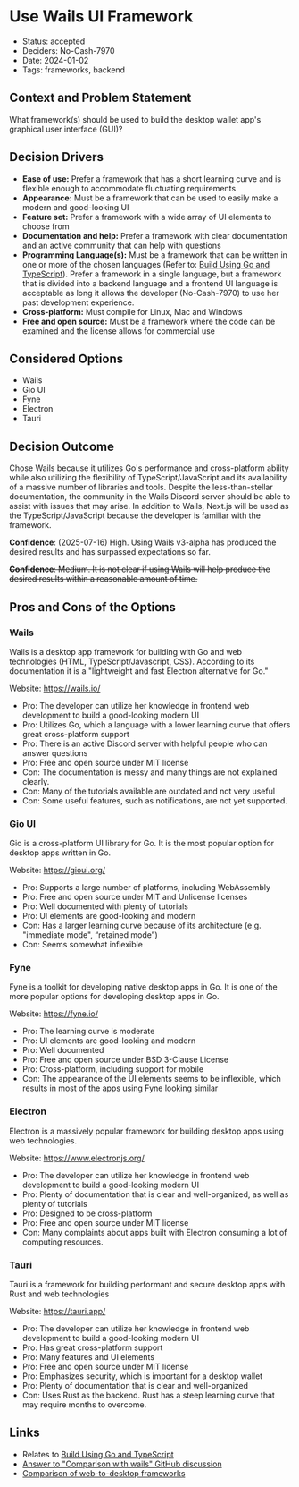 # Use Wails UI Framework

- Status: accepted
- Deciders: No-Cash-7970
- Date: 2024-01-02
- Tags: frameworks, backend

## Context and Problem Statement

What framework(s) should be used to build the desktop wallet app's graphical user interface (GUI)?

## Decision Drivers

- **Ease of use:** Prefer a framework that has a short learning curve and is flexible enough to accommodate fluctuating requirements
- **Appearance:** Must be a framework that can be used to easily make a modern and good-looking UI
- **Feature set:** Prefer a framework with a wide array of UI elements to choose from
- **Documentation and help:** Prefer a framework with clear documentation and an active community that can help with questions
- **Programming Language(s):** Must be a framework that can be written in one or more of the chosen languages (Refer to: [Build Using Go and TypeScript](20240101-build-using-go-and-typescript.md)). Prefer a framework in a single language, but a framework that is divided into a backend language and a frontend UI language is acceptable as long it allows the developer (No-Cash-7970) to use her past development experience.
- **Cross-platform:** Must compile for Linux, Mac and Windows
- **Free and open source:** Must be a framework where the code can be examined and the license allows for commercial use

## Considered Options

- Wails
- Gio UI
- Fyne
- Electron
- Tauri

## Decision Outcome

Chose Wails because it utilizes Go's performance and cross-platform ability while also utilizing the flexibility of TypeScript/JavaScript and its availability of a massive number of libraries and tools. Despite the less-than-stellar documentation, the community in the Wails Discord server should be able to assist with issues that may arise. In addition to Wails, Next.js will be used as the TypeScript/JavaScript because the developer is familiar with the framework.

**Confidence**: (2025-07-16) High. Using Wails v3-alpha has produced the desired results and has surpassed expectations so far.

~~**Confidence**: Medium. It is not clear if using Wails will help produce the desired results within a reasonable amount of time.~~

## Pros and Cons of the Options

### Wails

Wails is a desktop app framework for building with Go and web technologies (HTML, TypeScript/Javascript, CSS). According to its documentation it is a "lightweight and fast Electron alternative for Go."

Website: <https://wails.io/>

- Pro: The developer can utilize her knowledge in frontend web development to build a good-looking modern UI
- Pro: Utilizes Go, which a language with a lower learning curve that offers great cross-platform support
- Pro: There is an active Discord server with helpful people who can answer questions
- Pro: Free and open source under MIT license
- Con: The documentation is messy and many things are not explained clearly.
- Con: Many of the tutorials available are outdated and not very useful
- Con: Some useful features, such as notifications, are not yet supported.

### Gio UI

Gio is a cross-platform UI library for Go. It is the most popular option for desktop apps written in Go.

Website: <https://gioui.org/>

- Pro: Supports a large number of platforms, including WebAssembly
- Pro: Free and open source under MIT and Unlicense licenses
- Pro: Well documented with plenty of tutorials
- Pro: UI elements are good-looking and modern
- Con: Has a larger learning curve because of its architecture (e.g. "immediate mode", “retained mode”)
- Con: Seems somewhat inflexible

### Fyne

Fyne is a toolkit for developing native desktop apps in Go. It is one of the more popular options for developing desktop apps in Go.

Website: <https://fyne.io/>

- Pro: The learning curve is moderate
- Pro: UI elements are good-looking and modern
- Pro: Well documented
- Pro: Free and open source under BSD 3-Clause License
- Pro: Cross-platform, including support for mobile
- Con: The appearance of the UI elements seems to be inflexible, which results in most of the apps using Fyne looking similar

### Electron

Electron is a massively popular framework for building desktop apps using web technologies.

Website: <https://www.electronjs.org/>

- Pro: The developer can utilize her knowledge in frontend web development to build a good-looking modern UI
- Pro: Plenty of documentation that is clear and well-organized, as well as plenty of tutorials
- Pro: Designed to be cross-platform
- Pro: Free and open source under MIT license
- Con: Many complaints about apps built with Electron consuming a lot of computing resources.

### Tauri

Tauri is a framework for building performant and secure desktop apps with Rust and web technologies

Website: <https://tauri.app/>

- Pro: The developer can utilize her knowledge in frontend web development to build a good-looking modern UI
- Pro: Has great cross-platform support
- Pro: Many features and UI elements
- Pro: Free and open source under MIT license
- Pro: Emphasizes security, which is important for a desktop wallet
- Pro: Plenty of documentation that is clear and well-organized
- Con: Uses Rust as the backend. Rust has a steep learning curve that may require months to overcome.

## Links

- Relates to [Build Using Go and TypeScript](20240101-build-using-go-and-typescript.md)
- [Answer to "Comparison with wails" GitHub discussion](https://github.com/tauri-apps/tauri/discussions/3521#discussioncomment-3472966)
- [Comparison of web-to-desktop frameworks](https://github.com/Elanis/web-to-desktop-framework-comparison)
